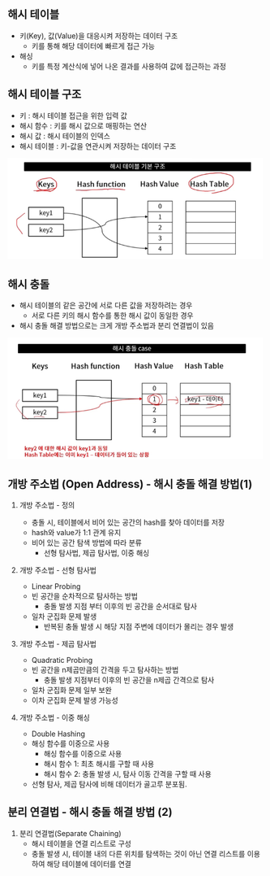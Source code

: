 ## 해시 테이블
- 키(Key), 값(Value)을 대응시켜 저장하는 데이터 구조
    - 키를 통해 해당 데이터에 빠르게 접근 가능
- 해싱
    - 키를 특정 계산식에 넣어 나온 결과를 사용하여 값에 접근하는 과정

## 해시 테이블 구조
- 키 : 해시 테이블 접근을 위한 입력 값
- 해시 함수 : 키를 해시 값으로 매핑하는 연산
- 해시 값 : 해시 테이블의 인덱스
- 해시 테이블 : 키-값을 연관시켜 저장하는 데이터 구조

![](img/2022-04-19-06-22-14.png)

## 해시 충돌
- 해시 테이블의 같은 공간에 서로 다른 값을 저장하려는 경우
    - 서로 다른 키의 해시 함수를 통한 해시 값이 동일한 경우
- 해시 충돌 해결 방법으로는 크게 개방 주소법과 분리 연결법이 있음

![](img/2022-04-19-06-24-07.png)

## 개방 주소법 (Open Address) - 해시 충돌 해결 방법(1) 
1. 개방 주소법 - 정의
    - 충돌 시, 테이블에서 비어 있는 공간의 hash를 찾아 데이터를 저장
    - hash와 value가 1:1 관계 유지
    - 비어 있는 공간 탐색 방법에 따라 분류
        - 선형 탐사법, 제곱 탐사법, 이중 해싱

2. 개방 주소법 - 선형 탐사법
    - Linear Probing
    - 빈 공간을 순차적으로 탐사하는 방법
        - 충돌 발생 지점 부터 이후의 빈 공간을 순서대로 탐사
    - 일차 군집화 문제 발생
        - 반복된 충돌 발생 시 해당 지점 주변에 데이터가 몰리는 경우 발생

3. 개방 주소법 - 제곱 탐사법
    - Quadratic Probing
    - 빈 공간을 n제곱만큼의 간격을 두고 탐사하는 방법
        - 충돌 발생 지점부터 이후의 빈 공간을 n제곱 간격으로 탐사
    - 일차 군집화 문제 일부 보완
    - 이차 군집화 문제 발생 가능성

4. 개방 주소법 - 이중 해싱
    - Double Hashing
    - 해싱 함수를 이중으로 사용
        - 해싱 함수를 이중으로 사용
        - 해시 함수 1: 최초 해시를 구할 때 사용
        - 해시 함수 2: 충돌 발생 시, 탐사 이동 간격을 구할 때 사용
    - 선형 탐사, 제곱 탐사에 비해 데이터가 골고루 분포됨.

## 분리 연결법 - 해시 충돌 해결 방법 (2)
1. 분리 연결법(Separate Chaining)
    - 해시 테이블을 연결 리스트로 구성
    - 충돌 발생 시, 테이블 내의 다른 위치를 탐색하는 것이 아닌 연결 리스트를 이용하여 해당 테이블에 데이터를 연결

